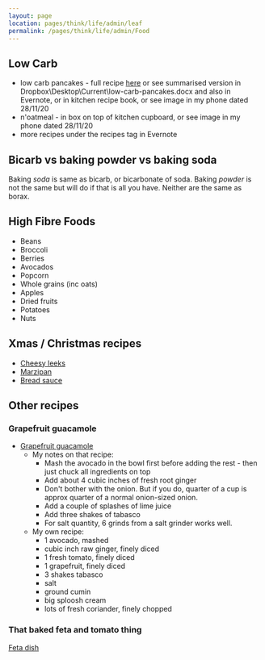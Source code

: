 ```yaml
---
layout: page
location: pages/think/life/admin/leaf
permalink: /pages/think/life/admin/Food
---
```


## Low Carb

- low carb pancakes - full recipe [here](https://www.wholesomeyum.com/recipes/keto-low-carb-pancakes-with-almond-flour-coconut-flour-paleo-gluten-free/) or see summarised version in Dropbox\Desktop\Current\low-carb-pancakes.docx and also in Evernote, or in kitchen recipe book, or see image in my phone dated 28/11/20
- n'oatmeal - in box on top of kitchen cupboard, or see image in my phone dated 28/11/20
- more recipes under the recipes tag in Evernote

## Bicarb vs baking powder vs baking soda

Baking *soda* is same as bicarb, or bicarbonate of soda. Baking *powder* is not the same but will do if that is all you have. Neither are the same as borax.

## High Fibre Foods

- Beans
- Broccoli
- Berries
- Avocados
- Popcorn
- Whole grains (inc oats)
- Apples
- Dried fruits
- Potatoes
- Nuts

## Xmas / Christmas recipes

- [Cheesy leeks](https://www.bbc.co.uk/food/recipes/cheesy_leeks_46292)
- [Marzipan](https://www.daringgourmet.com/how-to-make-marzipan-almond-paste/)
- [Bread sauce](https://www.bbcgoodfood.com/recipes/bread-sauce-0)

## Other recipes

### Grapefruit guacamole

- [Grapefruit guacamole](https://www.thekitchn.com/recipe-grapefruit-guacamole-recipes-from-the-kitchn-202807) 
    - My notes on that recipe:
        - Mash the avocado in the bowl first before adding the rest - then just chuck all ingredients on top
        - Add about 4 cubic inches of fresh root ginger
        - Don't bother with the onion. But if you do, quarter of a cup is approx quarter of a normal onion-sized onion.
        - Add a couple of splashes of lime juice
        - Add three shakes of tabasco
        - For salt quantity, 6 grinds from a salt grinder works well.
    - My own recipe:
        - 1 avocado, mashed
        - cubic inch raw ginger, finely diced
        - 1 fresh tomato, finely diced
        - 1 grapefruit, finely diced
        - 3 shakes tabasco
        - salt
        - ground cumin
        - big sploosh cream
        - lots of fresh coriander, finely chopped

### That baked feta and tomato thing

[Feta dish](https://www.delish.com/uk/cooking/recipes/a35426947/baked-feta-pasta-tiktok/)